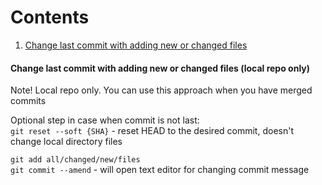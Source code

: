 # Contents
1. [Change last commit with adding new or changed files](https://github.com/AlekseiBulygin/Python/tree/master/git#change-last-commit-with-adding-new-or-changed-files-local-repo-only)

#### Change last commit with adding new or changed files (local repo only)  
Note! Local repo only. You can use this approach when you have merged commits

Optional step in case when commit is not last:  
`git reset --soft {SHA}` - reset HEAD to the desired commit, doesn't change local directory files  

`git add all/changed/new/files`  
`git commit --amend` - will open text editor for changing commit message  
